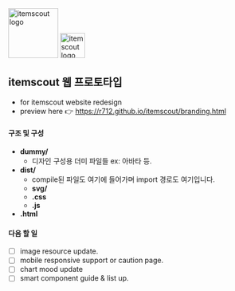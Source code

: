 <img src="https://r712.github.io/itemscout/dist/svg/logo-symbol.svg" width="100" alt="itemscout logo" />
<img src="https://r712.github.io/itemscout/dist/svg/logo-typo.svg" width="50" alt="itemscout logo" />

## itemscout 웹 프로토타입
- for itemscout website redesign
- preview here 👉 https://r712.github.io/itemscout/branding.html

  
#### 구조 및 구성
- **dummy/**
  - 디자인 구성용 더미 파일들 ex: 아바타 등.
- **dist/**
  - compile된 파일도 여기에 들어가며 import 경로도 여기입니다.
  - **svg/** 
  - **.css** 
  - **.js**
- **.html**

#### 다음 할 일
- [ ] image resource update.
- [ ] mobile responsive support or caution page.
- [ ] chart mood update
- [ ] smart component guide & list up.

